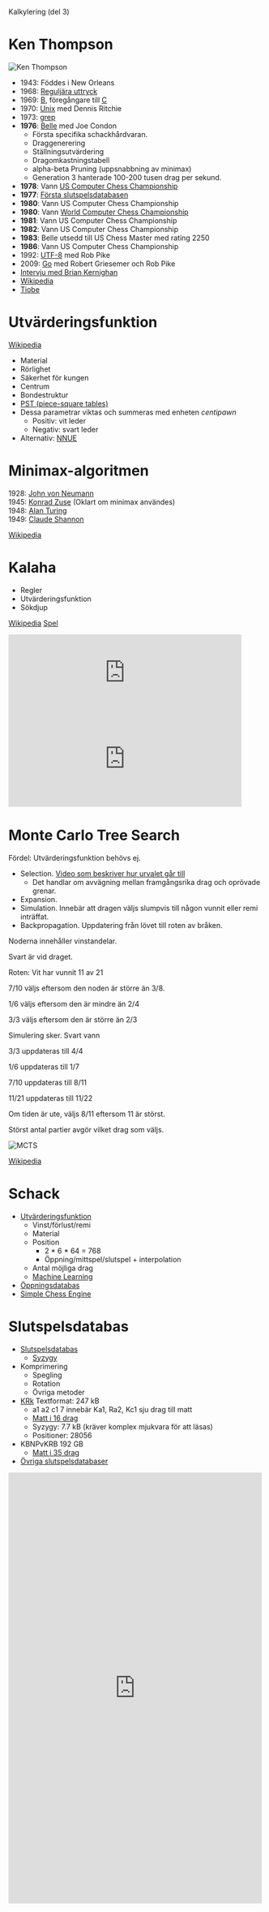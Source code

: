 Kalkylering (del 3)

# Ken Thompson

![Ken Thompson](Ken_Thompson.png)

* 1943: Föddes i New Orleans
* 1968: [Reguljära uttryck](https://www.oilshell.org/archive/Thompson-1968.pdf)
* 1969: [B](https://en.wikipedia.org/wiki/B_(programming_language)), föregångare till [C](https://en.wikipedia.org/wiki/C_(programming_language))
* 1970: [Unix](https://en.wikipedia.org/wiki/Unix) med Dennis Ritchie
* 1973: [grep](https://en.wikipedia.org/wiki/Grep)
* **1976**: [Belle](https://en.wikipedia.org/wiki/Belle_(chess_machine)) med Joe Condon
	* Första specifika schackhårdvaran.
	* Draggenerering
	* Ställningsutvärdering
	* Dragomkastningstabell
	* alpha-beta Pruning (uppsnabbning av minimax)
	* Generation 3 hanterade 100-200 tusen drag per sekund.
* **1978**: Vann [US Computer Chess Championship](https://en.wikipedia.org/wiki/North_American_Computer_Chess_Championship)
* **1977**: [Första slutspelsdatabasen](https://en.wikipedia.org/wiki/Endgame_tablebase)
* **1980**: Vann US Computer Chess Championship
* **1980**: Vann [World Computer Chess Championship](https://en.wikipedia.org/wiki/World_Computer_Chess_Championship)
* **1981**: Vann US Computer Chess Championship
* **1982**: Vann US Computer Chess Championship
* **1983**: Belle utsedd till US Chess Master med rating 2250
* **1986**: Vann US Computer Chess Championship
* 1992: [UTF-8](https://en.wikipedia.org/wiki/UTF-8) med Rob Pike
* 2009: [Go](https://en.wikipedia.org/wiki/Go_(programming_language)) med Robert Griesemer och Rob Pike
* [Intervju med Brian Kernighan](https://youtu.be/EY6q5dv_B-o?si=BZgbZfzNzxmCeTcM)
* [Wikipedia](https://en.wikipedia.org/wiki/Ken_Thompson)
* [Tiobe](https://www.tiobe.com/tiobe-index/)

# Utvärderingsfunktion
[Wikipedia](https://en.wikipedia.org/wiki/Evaluation_function)
* Material
* Rörlighet
* Säkerhet för kungen
* Centrum
* Bondestruktur
* [PST (piece-square tables)](https://github.com/Kyle-L/Simple-Chess-Engine/blob/main/board_pieces_tables.py)
* Dessa parametrar viktas och summeras med enheten *centipawn*
	* Positiv: vit leder
	* Negativ: svart leder 
* Alternativ: [NNUE](https://www.chessprogramming.org/Stockfish_NNUE)

# Minimax-algoritmen

1928: [John von Neumann](https://en.wikipedia.org/wiki/John_von_Neumann#Game_theory)  
1945: [Konrad Zuse](https://link.springer.com/chapter/10.1007/978-3-031-39876-6_12) (Oklart om minimax användes)  
1948: [Alan Turing](https://en.wikipedia.org/wiki/Turochamp)  
1949: [Claude Shannon](https://en.wikipedia.org/wiki/Claude_Shannon#Shannon's_computer_chess_program)  

[Wikipedia](https://en.wikipedia.org/wiki/Minimax)

# Kalaha
* Regler
* Utvärderingsfunktion
* Sökdjup

[Wikipedia](https://en.wikipedia.org/wiki/Kalah)
[Spel](https://christernilsson.github.io/Lab/2019/118-Kalaha/)
<iframe src="https://christernilsson.github.io/2024/118-Kalaha/?scale=0.5" title="Kalaha" style="border:0; width:460px; height:170px;"></iframe>
<iframe src="https://christernilsson.github.io/2024/118-Kalaha/?scale=0.5" title="Kalaha" style="border:0; width:460px; height:170px;"></iframe>

# Monte Carlo Tree Search

Fördel: Utvärderingsfunktion behövs ej.

* Selection. [Video som beskriver hur urvalet går till](https://youtu.be/UXW2yZndl7U?si=0CVSD6abn7tXbdRQ)
	* Det handlar om avvägning mellan framgångsrika drag och oprövade grenar.
* Expansion.
* Simulation. Innebär att dragen väljs slumpvis till någon vunnit eller remi inträffat.
* Backpropagation. Uppdatering från lövet till roten av bråken.

Noderna innehåller vinstandelar.

Svart är vid draget.

Roten: Vit har vunnit 11 av 21

7/10 väljs eftersom den noden är större än 3/8.

1/6 väljs eftersom den är mindre än 2/4

3/3 väljs eftersom den är större än 2/3

Simulering sker. Svart vann

3/3 uppdateras till 4/4

1/6 uppdateras till 1/7

7/10 uppdateras till 8/11

11/21 uppdateras till 11/22

Om tiden är ute, väljs 8/11 eftersom 11 är störst.

Störst antal partier avgör vilket drag som väljs.

![MCTS](MCTS-steps.svg)

[Wikipedia](https://en.wikipedia.org/wiki/Monte_Carlo_tree_search) 

# Schack

* [Utvärderingsfunktion](https://en.wikipedia.org/wiki/Computer_chess#Leaf_evaluation)
	* Vinst/förlust/remi
	* Material
	* Position
		* 2 * 6 * 64 = 768
		* Öppning/mittspel/slutspel + interpolation
	* Antal möjliga drag
	* [Machine Learning](https://en.wikipedia.org/wiki/Stockfish_(chess)#NNUE)
* [Öppningsdatabas](https://en.wikipedia.org/wiki/Computer_chess#Opening_book)
* [Simple Chess Engine](https://github.com/Kyle-L/Simple-Chess-Engine)

# Slutspelsdatabas

* [Slutspelsdatabas](https://en.wikipedia.org/wiki/Computer_chess#Endgame_tablebases)
	* [Syzygy](https://syzygy-tables.info)
* Komprimering
	* Spegling
	* Rotation
	* Övriga metoder
* [KRk](KRk.txt) Textformat: 247 kB
	* a1 a2 c1 7 innebär Ka1, Ra2, Kc1 sju drag till matt
	* [Matt i 16 drag](https://syzygy-tables.info/?fen=8/8/8/8/8/8/2Rk4/1K6_b_-_-_0_1)
	* Syzygy: 7.7 kB (kräver komplex mjukvara för att läsas)
	* Positioner: 28056
* KBNPvKRB 192 GB
	* [Matt i 35 drag](https://syzygy-tables.info/?fen=7k/P7/8/7K/B7/8/1N2r3/3b4_w_-_-_0_1)
* [Övriga slutspelsdatabaser](http://tablebase.sesse.net/)

<iframe src="https://syzygy-tables.info/?fen=8/8/8/8/8/8/2Rk4/1K6_b_-_-_0_1" title="Matt i 16 drag" style="border:0; width:500px; height:850px;"></iframe>
